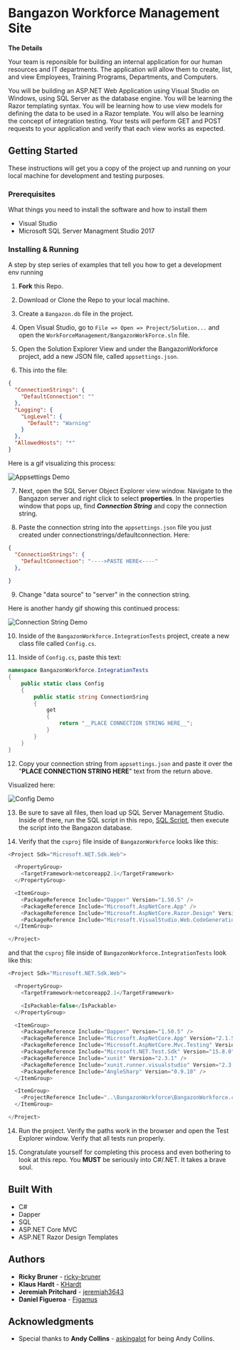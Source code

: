 # Bangazon Workforce Management Site

**The Details**

Your team is reponsible for building an internal application for our human resources and IT departments. The application will allow them to create, list, and view Employees, Training Programs, Departments, and Computers.

You will be building an ASP.NET Web Application using Visual Studio on Windows, using SQL Server as the database engine. You will be learning the Razor templating syntax. You will be learning how to use view models for defining the data to be used in a Razor template. You will also be learning the concept of integration testing. Your tests will perform GET and POST requests to your application and verify that each view works as expected.

## Getting Started

These instructions will get you a copy of the project up and running on your local machine for development and testing purposes.

### Prerequisites

What things you need to install the software and how to install them

* Visual Studio
* Microsoft SQL Server Managment Studio 2017


### Installing & Running

A step by step series of examples that tell you how to get a development env running

1. **Fork** this Repo.

2. Download or Clone the Repo to your local machine.

3. Create a `Bangazon.db` file in the project.

4. Open Visual Studio, go to `File => Open => Project/Solution...` and open the `WorkForceManagement/BangazonWorkForce.sln` file.

5. Open the Solution Explorer View and under the BangazonWorkforce project, add a new JSON file, called `appsettings.json`.

6. This into the file:
```json
{
  "ConnectionStrings": {
    "DefaultConnection": ""
  },
  "Logging": {
    "LogLevel": {
      "Default": "Warning"
    }
  },
  "AllowedHosts": "*"
}
```
 Here is a gif visualizing this process:

![Appsettings Demo](https://github.com/NSS-Therapeutic-Raccoons/WorkforceManagement/blob/rb-readmebuild/readmegifs/appsettingsjson.gif?raw=true)

7. Next, open the SQL Server Object Explorer view window. Navigate to the Bangazon server and right click to select **properties**. In the properties window that pops up, find ***Connection String*** and copy the connection string.

8. Paste the connection string into the `appsettings.json` file you just created under connectionstrings/defaultconnection. Here:
```json
{
  "ConnectionStrings": {
    "DefaultConnection": "---->PASTE HERE<----"
  },
  
}
```

9. Change "data source" to "server" in the connection string.

Here is another handy gif showing this continued process:

![Connection String Demo](https://github.com/NSS-Therapeutic-Raccoons/WorkforceManagement/blob/rb-readmebuild/readmegifs/connectionstring.gif?raw=true)

10. Inside of the `BangazonWorkforce.IntegrationTests` project, create a new class file called `Config.cs`. 

11. Inside of `Config.cs`, paste this text:
```cs
namespace BangazonWorkforce.IntegrationTests
{
    public static class Config
    {
        public static string ConnectionSring
        {
            get
            {
                return "__PLACE CONNECTION STRING HERE__";
            }
        }
    }
}
```

12. Copy your connection string from `appsettings.json` and paste it over the "__PLACE CONNECTION STRING HERE__" text from the return above.

Visualized here:

![Config Demo](https://github.com/NSS-Therapeutic-Raccoons/WorkforceManagement/blob/rb-readmebuild/readmegifs/configcs.gif?raw=true)

13. Be sure to save all files, then load up SQL Server Management Studio. Inside of there, run the SQL script in this repo, [SQL Script](https://github.com/NSS-Therapeutic-Raccoons/WorkforceManagement/blob/rb-readmebuild/BangazonWorkforce/bangazon.sql), then execute the script into the Bangazon database.

14. Verify that the `csproj` file inside of `BangazonWorkforce` looks like this:
```cs
<Project Sdk="Microsoft.NET.Sdk.Web">

  <PropertyGroup>
    <TargetFramework>netcoreapp2.1</TargetFramework>
  </PropertyGroup>

  <ItemGroup>
    <PackageReference Include="Dapper" Version="1.50.5" />
    <PackageReference Include="Microsoft.AspNetCore.App" />
    <PackageReference Include="Microsoft.AspNetCore.Razor.Design" Version="2.1.2" PrivateAssets="All" />
    <PackageReference Include="Microsoft.VisualStudio.Web.CodeGeneration.Design" Version="2.1.1" />
  </ItemGroup>

</Project>
```
and that the `csproj` file inside of `BangazonWorkforce.IntegrationTests` look like this:
```cs
<Project Sdk="Microsoft.NET.Sdk.Web">

  <PropertyGroup>
    <TargetFramework>netcoreapp2.1</TargetFramework>

    <IsPackable>false</IsPackable>
  </PropertyGroup>

  <ItemGroup>
    <PackageReference Include="Dapper" Version="1.50.5" />
    <PackageReference Include="Microsoft.AspNetCore.App" Version="2.1.5" />
    <PackageReference Include="Microsoft.AspNetCore.Mvc.Testing" Version="2.1.3" />
    <PackageReference Include="Microsoft.NET.Test.Sdk" Version="15.8.0" />
    <PackageReference Include="xunit" Version="2.3.1" />
    <PackageReference Include="xunit.runner.visualstudio" Version="2.3.1" />
    <PackageReference Include="AngleSharp" Version="0.9.10" />
  </ItemGroup>

  <ItemGroup>
    <ProjectReference Include="..\BangazonWorkforce\BangazonWorkforce.csproj" />
  </ItemGroup>

</Project>
```

14. Run the project. Verify the paths work in the browser and open the Test Explorer window. Verify that all tests run properly.



15. Congratulate yourself for completing this process and even bothering to look at this repo. You **MUST** be seriously into C#/.NET. It takes a brave soul.

## Built With

* C#
* Dapper
* SQL
* ASP.NET Core MVC
* ASP.NET Razor Design Templates

## Authors

* **Ricky Bruner** - [ricky-bruner](https://github.com/ricky-bruner)
* **Klaus Hardt** - [KHardt](https://github.com/KHardt)
* **Jeremiah Pritchard** - [jeremiah3643](https://github.com/jeremiah3643)
* **Daniel Figueroa** - [Figamus](https://github.com/Figamus)

## Acknowledgments

* Special thanks to **Andy Collins** - [askingalot](https://github.com/askingalot) for being Andy Collins.
